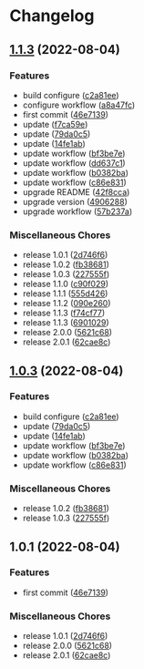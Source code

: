 # Changelog

## [1.1.3](https://github.com/JonDotsoy/demo-release-please/compare/demo-release-please-v1.1.2...demo-release-please-v1.1.3) (2022-08-04)


### Features

* build configure ([c2a81ee](https://github.com/JonDotsoy/demo-release-please/commit/c2a81ee4c68817421ae489a0e687f5e6a9068293))
* configure workflow ([a8a47fc](https://github.com/JonDotsoy/demo-release-please/commit/a8a47fcc90534548aa115e644107149ac14c0af1))
* first commit ([46e7139](https://github.com/JonDotsoy/demo-release-please/commit/46e7139618e41f84de573fe252c63a8a3c8af541))
* update ([f7ca59e](https://github.com/JonDotsoy/demo-release-please/commit/f7ca59e14a7ea5e371e20290464d0741bae1e76c))
* update ([79da0c5](https://github.com/JonDotsoy/demo-release-please/commit/79da0c58c251afad4dac59bf1f1ce5e08ce1a9f8))
* update ([14fe1ab](https://github.com/JonDotsoy/demo-release-please/commit/14fe1ab381fafa1660953e03ab536e3e7b9d79f9))
* update  workflow ([bf3be7e](https://github.com/JonDotsoy/demo-release-please/commit/bf3be7eab00574b09e8d43c70218c9d7935d8a0c))
* update workflow ([dd637c1](https://github.com/JonDotsoy/demo-release-please/commit/dd637c13e549f6417292ff9bc2634f674aa6359c))
* update workflow ([b0382ba](https://github.com/JonDotsoy/demo-release-please/commit/b0382ba51ca34a9c2d9e18c1b9b29445b23f9064))
* update workflow ([c86e831](https://github.com/JonDotsoy/demo-release-please/commit/c86e8314f0c40de1e2a7a5e36c434bf5384e95a9))
* upgrade README ([42f8cca](https://github.com/JonDotsoy/demo-release-please/commit/42f8ccab702ea5137fb6a778440e06b62b6e1f76))
* upgrade version ([4906288](https://github.com/JonDotsoy/demo-release-please/commit/49062883a55a56c5dae15b9c8e9754b2ace5ef6c))
* upgrade workflow ([57b237a](https://github.com/JonDotsoy/demo-release-please/commit/57b237a05083775d1b1cf9082de64c9c273af8d2))


### Miscellaneous Chores

* release 1.0.1 ([2d746f6](https://github.com/JonDotsoy/demo-release-please/commit/2d746f679602ddfa3e959f0aed4c12afd192eb3c))
* release 1.0.2 ([fb38681](https://github.com/JonDotsoy/demo-release-please/commit/fb386812b6c80f9174909be2f1b2cea396f77ffe))
* release 1.0.3 ([227555f](https://github.com/JonDotsoy/demo-release-please/commit/227555fff10487e7035cbffbadac9d9f102510f2))
* release 1.1.0 ([c90f029](https://github.com/JonDotsoy/demo-release-please/commit/c90f02964907313b84b75b160ebb35d0444fbc45))
* release 1.1.1 ([555d426](https://github.com/JonDotsoy/demo-release-please/commit/555d426aaa35332731b74780eb6f1dfb7167f9de))
* release 1.1.2 ([090e260](https://github.com/JonDotsoy/demo-release-please/commit/090e26007f94328318bd64c2da2fc698f919fcb1))
* release 1.1.3 ([f74cf77](https://github.com/JonDotsoy/demo-release-please/commit/f74cf77d121c999aae277351aa091be9474f2d58))
* release 1.1.3 ([6901029](https://github.com/JonDotsoy/demo-release-please/commit/6901029b110c8fdc78eb31ca307ed63d45c83cef))
* release 2.0.0 ([5621c68](https://github.com/JonDotsoy/demo-release-please/commit/5621c684ff567a239117f23e6868336951c61135))
* release 2.0.1 ([62cae8c](https://github.com/JonDotsoy/demo-release-please/commit/62cae8ce0720869c17c3a4d5bfd2629f6b222355))

## [1.0.3](https://github.com/JonDotsoy/demo-release-please/compare/v1.0.1...v1.0.3) (2022-08-04)


### Features

* build configure ([c2a81ee](https://github.com/JonDotsoy/demo-release-please/commit/c2a81ee4c68817421ae489a0e687f5e6a9068293))
* update ([79da0c5](https://github.com/JonDotsoy/demo-release-please/commit/79da0c58c251afad4dac59bf1f1ce5e08ce1a9f8))
* update ([14fe1ab](https://github.com/JonDotsoy/demo-release-please/commit/14fe1ab381fafa1660953e03ab536e3e7b9d79f9))
* update  workflow ([bf3be7e](https://github.com/JonDotsoy/demo-release-please/commit/bf3be7eab00574b09e8d43c70218c9d7935d8a0c))
* update workflow ([b0382ba](https://github.com/JonDotsoy/demo-release-please/commit/b0382ba51ca34a9c2d9e18c1b9b29445b23f9064))
* update workflow ([c86e831](https://github.com/JonDotsoy/demo-release-please/commit/c86e8314f0c40de1e2a7a5e36c434bf5384e95a9))


### Miscellaneous Chores

* release 1.0.2 ([fb38681](https://github.com/JonDotsoy/demo-release-please/commit/fb386812b6c80f9174909be2f1b2cea396f77ffe))
* release 1.0.3 ([227555f](https://github.com/JonDotsoy/demo-release-please/commit/227555fff10487e7035cbffbadac9d9f102510f2))

## 1.0.1 (2022-08-04)


### Features

* first commit ([46e7139](https://github.com/JonDotsoy/demo-release-please/commit/46e7139618e41f84de573fe252c63a8a3c8af541))


### Miscellaneous Chores

* release 1.0.1 ([2d746f6](https://github.com/JonDotsoy/demo-release-please/commit/2d746f679602ddfa3e959f0aed4c12afd192eb3c))
* release 2.0.0 ([5621c68](https://github.com/JonDotsoy/demo-release-please/commit/5621c684ff567a239117f23e6868336951c61135))
* release 2.0.1 ([62cae8c](https://github.com/JonDotsoy/demo-release-please/commit/62cae8ce0720869c17c3a4d5bfd2629f6b222355))
